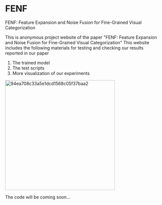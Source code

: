 # FENF
FENF: Feature Expansion and Noise Fusion for Fine-Grained Visual Categorization

This is anonymous project website of the paper "FENF: Feature Expansion and Noise Fusion for Fine-Grained Visual Categorization" This website includes the following materials for testing and checking our results reported in our paper

1. The trained model
2. The test scripts
3. More visualization of our experiments

<img width="354" alt="94ea708c33a5e1dcd1568c05f37baa2" src="https://user-images.githubusercontent.com/77392203/184849552-e855012c-d0e2-4676-a1c8-dbcbba253054.png">

The code will be coming soon... 
